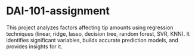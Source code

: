 # DAI-101-assignment
This project analyzes factors affecting tip amounts using regression techniques (linear, ridge, lasso, decision tree, random forest, SVR, KNN). It identifies significant variables, builds accurate prediction models, and provides insights for it.
